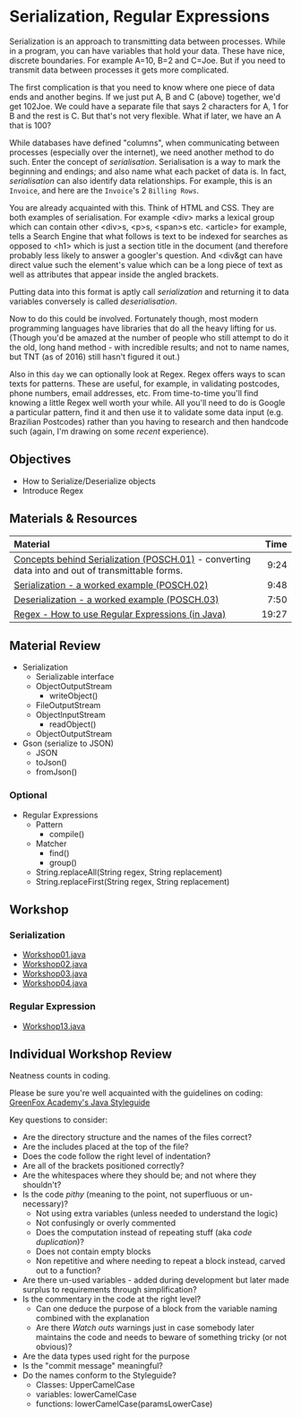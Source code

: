 # Serialization, Regular Expressions
Serialization is an approach to transmitting data between processes.  While in a program, you can have variables that hold your data.  These have nice, discrete boundaries.  For example A=10, B=2 and C=Joe.  But if you need to transmit data between processes it gets more complicated.  

The first complication is that you need to know where one piece of data ends and another begins.  If we just put A, B and C (above) together, we'd get 102Joe.  We could have a separate file that says 2 characters for A, 1 for B and the rest is C.  But that's not very flexible.  What if later, we have an A that is 100?

While databases have defined "columns", when communicating between processes (especially over the internet), we need another method to do such.  Enter the concept of *serialisation*.  Serialisation is a way to mark the beginning and endings; and also name what each packet of data is.  In fact, *serialisation* can also identify data relationships.  For example, this is an `Invoice`, and here are the `Invoice`'s 2 `Billing Rows`.

You are already acquainted with this.  Think of HTML and CSS.  They are both examples of serialisation.  For example &lt;div&gt; marks a lexical group which can contain other &lt;div&gt;s, &lt;p&gt;s, &lt;span&gt;s etc.  &lt;article&gt; for example, tells a Search Engine that what follows is text to be indexed for searches as opposed to &lt;h1&gt; which is just a section title in the document (and therefore probably less likely to answer a googler's question.  And &lt;div&gt can have direct value such the element's value which can be a long piece of text as well as attributes that appear inside the angled brackets.

Putting data into this format is aptly call *serialization* and returning it to data variables conversely is called *deserialisation*.

Now to do this could be involved.  Fortunately though, most modern programming languages have libraries that do all the heavy lifting  for us. (Though you'd be amazed at the number of people who still attempt to do it the old, long hand method - with incredible results; and not to name names, but TNT (as of 2016) still hasn't figured it out.)

Also in this `day` we can optionally look at Regex.  Regex offers ways to scan texts for patterns.  These are useful, for example, in validating postcodes, phone numbers, email addresses, etc.  From time-to-time you'll find knowing a little Regex well worth your while.  All you'll need to do is Google a particular pattern, find it and then use it to validate some data input (e.g. Brazilian Postcodes) rather than you having to research and then handcode such (again, I'm drawing on some *recent* experience).

## Objectives
- How to Serialize/Deserialize objects
- Introduce Regex

## Materials & Resources

| Material | Time |
|:-------- |-----:|
|[Concepts behind Serialization (POSCH.01)](https://www.youtube.com/watch?v=6MisF1sxBTo) - converting data into and out of transmittable forms.|9:24|
|[Serialization - a worked example (POSCH.02)](https://www.youtube.com/watch?v=FCRwbIXTFyk)|9:48|
|[Deserialization - a worked example (POSCH.03)](https://www.youtube.com/watch?v=q_g7VYoA4sg)|7:50|
|[Regex - How to use Regular Expressions (in Java)](https://www.youtube.com/watch?v=s_PfopWcMwI)|19:27|


## Material Review
- Serialization
  - Serializable interface
  - ObjectOutputStream
    - writeObject()
  - FileOutputStream
  - ObjectInputStream
    - readObject()
  - ObjectOutputStream
- Gson (serialize to JSON)
  - JSON
  - toJson()
  - fromJson()

### Optional
- Regular Expressions
  - Pattern
    - compile()
  - Matcher
    - find()
    - group()
  - String.replaceAll(String regex, String replacement)
  - String.replaceFirst(String regex, String replacement)

## Workshop
### Serialization
- [Workshop01.java](workshop/Workshop01.java)
- [Workshop02.java](workshop/Workshop02.java)
- [Workshop03.java](workshop/Workshop03.java)
- [Workshop04.java](workshop/Workshop04.java)

### Regular Expression
- [Workshop13.java](workshop/Workshop13.java)

## Individual Workshop Review
Neatness counts in coding.

Please be sure you're well acquainted with the guidelines on coding: [GreenFox Academy's Java Styleguide](../../styleguide/java.md)

Key questions to consider:
- Are the directory structure and the names of the files correct?
- Are the includes placed at the top of the file?
- Does the code follow the right level of indentation?
- Are all of the brackets positioned correctly?
- Are the whitespaces where they should be; and not where they shouldn't?
- Is the code *pithy* (meaning to the point, not superfluous or un-necessary)?
  - Not using extra variables (unless needed to understand the logic)
  - Not confusingly or overly commented
  - Does the computation instead of repeating stuff (aka *code duplication*)?
  - Does not contain empty blocks
  - Non repetitive and where needing to repeat a block instead, carved out to a function?
- Are there un-used variables - added during development but later made surplus to requirements through simplification?
- Is the commentary in the code at the right level?
  - Can one deduce the purpose of a block from the variable naming combined with the explanation
  - Are there *Watch outs* warnings just in case somebody later maintains the code and needs to beware of something tricky (or not obvious)?
- Are the data types used right for the purpose
- Is the "commit message" meaningful?
- Do the names conform to the Styleguide?
    - Classes: UpperCamelCase
    - variables: lowerCamelCase
    - functions: lowerCamelCase(paramsLowerCase)
